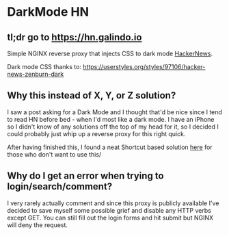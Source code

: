 # DarkMode HN

## tl;dr go to https://hn.galindo.io

Simple NGINX reverse proxy that injects CSS to dark mode [HackerNews](https://news.ycombinator.com).

Dark mode CSS thanks to: https://userstyles.org/styles/97106/hacker-news-zenburn-dark

## Why this instead of X, Y, or Z solution?

I saw a post asking for a Dark Mode and I thought that'd be nice since I tend to read HN before bed - when I'd most like a dark mode. I have an iPhone so I didn't know of any solutions off the top of my head for it, so I decided I could probably just whip up a reverse proxy for this right quick. 

After having finished this, I found a neat Shortcut based solution [here](https://beccao.io/posts/custom-css-with-shortcuts) for those who don't want to use this/

## Why do I get an error when trying to login/search/comment?

I very rarely actually comment and since this proxy is publicly available I've decided to save myself some possible grief and disable any HTTP verbs except GET. You can still fill out the login forms and hit submit but NGINX will deny the request. 